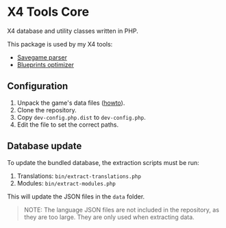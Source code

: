 # X4 Tools Core

X4 database and utility classes written in PHP.

This package is used by my X4 tools:

- [Savegame parser](https://github.com/Mistralys/x4-savegame-parser)
- [Blueprints optimizer](https://github.com/Mistralys/x4-blueprint-optimizer)

## Configuration

1. Unpack the game's data files ([howto](https://github.com/Mistralys/x4-game-notes/blob/main/unpacking-game-files.md)).
2. Clone the repository.
3. Copy `dev-config.php.dist` to `dev-config.php`.
4. Edit the file to set the correct paths. 

## Database update

To update the bundled database, the extraction scripts must be run:

1. Translations: `bin/extract-translations.php`
2. Modules: `bin/extract-modules.php`

This will update the JSON files in the `data` folder.

> NOTE: The language JSON files are not included in the repository, as they are too large.
> They are only used when extracting data.
